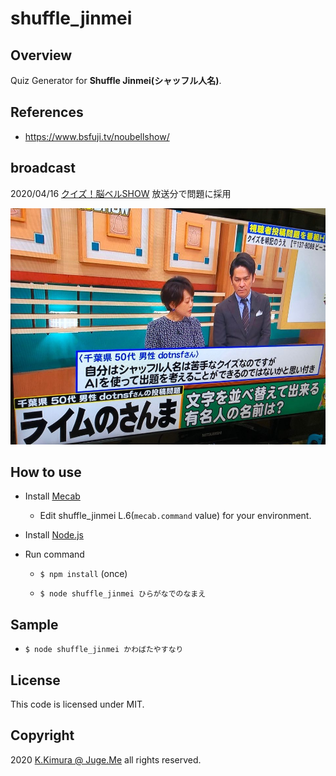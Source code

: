 # shuffle_jinmei

## Overview

Quiz Generator for **Shuffle Jinmei(シャッフル人名)**.


## References

- https://www.bsfuji.tv/noubellshow/


## broadcast

2020/04/16 [クイズ！脳ベルSHOW](https://www.bsfuji.tv/noubellshow/) 放送分で問題に採用

![2020/04/16 放送分で紹介](./imgs/20200416.jpg)


## How to use

- Install [Mecab](https://taku910.github.io/mecab/)

  - Edit shuffle_jinmei L.6(`mecab.command` value) for your environment.

- Install [Node.js](https://nodejs.org/)

- Run command

  - `$ npm install` (once)

  - `$ node shuffle_jinmei ひらがなでのなまえ`


## Sample

- `$ node shuffle_jinmei かわばたやすなり`


## License

This code is licensed under MIT.


## Copyright

2020 [K.Kimura @ Juge.Me](https://github.com/dotnsf) all rights reserved.
